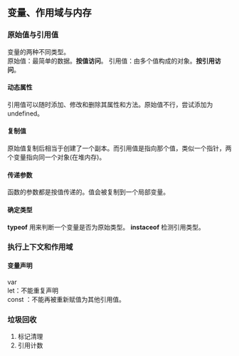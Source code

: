 ## 变量、作用域与内存

### 原始值与引用值
变量的两种不同类型。  
原始值：最简单的数据。**按值访问**。
引用值：由多个值构成的对象。**按引用访问**。

#### 动态属性
引用值可以随时添加、修改和删除其属性和方法。原始值不行，尝试添加为 undefined。

#### 复制值
原始值复制后相当于创建了一个副本。而引用值是指向那个值，类似一个指针，两个变量指向同一个对象(在堆内存)。

#### 传递参数
函数的参数都是按值传递的。值会被复制到一个局部变量。

#### 确定类型
**typeof** 用来判断一个变量是否为原始类型。
**instaceof** 检测引用类型。

### 执行上下文和作用域


#### 变量声明
var  
let：不能重复声明  
const ：不能再被重新赋值为其他引用值。

### 垃圾回收
1. 标记清理
2. 引用计数
